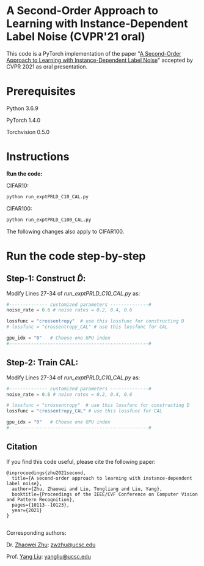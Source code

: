 # A Second-Order Approach to Learning with Instance-Dependent Label Noise (CVPR'21 oral)
This code is a PyTorch implementation of the paper "[A Second-Order Approach to Learning with Instance-Dependent Label Noise](https://arxiv.org/abs/2012.11854)" accepted by CVPR 2021 as oral presentation.


# Prerequisites
Python 3.6.9

PyTorch 1.4.0

Torchvision 0.5.0


# Instructions
**Run the code:**

CIFAR10:
```python
python run_exptPRLD_C10_CAL.py
```

CIFAR100:
```python
python run_exptPRLD_C100_CAL.py
```

The following changes also apply to CIFAR100.


# Run the code step-by-step
## Step-1: **Construct $\hat D$:**

Modify Lines 27-34 of *run_exptPRLD_C10_CAL.py* as: 
```python
#-------------- customized parameters --------------#
noise_rate = 0.6 # noise rates = 0.2, 0.4, 0.6

lossfunc = "crossentropy"  # use this lossfunc for constructing D
# lossfunc = "crossentropy_CAL" # use this lossfunc for CAL

gpu_idx = "0"   # Choose one GPU index
#---------------------------------------------------#
```

## Step-2: **Train CAL:**
Modify Lines 27-34 of *run_exptPRLD_C10_CAL.py* as: 
```python
#-------------- customized parameters --------------#
noise_rate = 0.6 # noise rates = 0.2, 0.4, 0.6

# lossfunc = "crossentropy"  # use this lossfunc for constructing D
lossfunc = "crossentropy_CAL" # use this lossfunc for CAL

gpu_idx = "0"   # Choose one GPU index
#---------------------------------------------------#
```


## Citation

If you find this code useful, please cite the following paper:

```
@inproceedings{zhu2021second,
  title={A second-order approach to learning with instance-dependent label noise},
  author={Zhu, Zhaowei and Liu, Tongliang and Liu, Yang},
  booktitle={Proceedings of the IEEE/CVF Conference on Computer Vision and Pattern Recognition},
  pages={10113--10123},
  year={2021}
}
```
##
Corresponding authors:

Dr. [Zhaowei Zhu](https://users.soe.ucsc.edu/~zhaoweizhu/): zwzhu@ucsc.edu

Prof. [Yang Liu](http://www.yliuu.com/): yangliu@ucsc.edu
